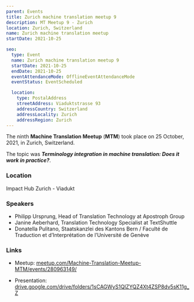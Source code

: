 ```yaml
---
parent: Events
title: Zurich machine translation meetup 9
description: MT Meetup 9 - Zurich
location: Zurich, Switzerland
name: Zurich machine translation meetup
startDate: 2021-10-25

seo:
  type: Event
  name: Zurich machine translation meetup 9
  startDate: 2021-10-25
  endDate: 2021-10-25
  eventAttendanceMode: OfflineEventAttendanceMode
  eventStatus: EventScheduled

  location:
    type: PostalAddress
    streetAddress: Viaduktstrasse 93
    addressCountry: Switzerland
    addressLocality: Zurich
    addressRegion: Zurich
---
```


The ninth **Machine Translation Meetup** (**MTM**) took place on 25 October, 2021, in Zurich, Switzerland.

The topic was ***Terminology integration in machine translation: Does it work in practice?***.

### Location

Impact Hub Zurich - Viadukt

### Speakers

- Philipp Ursprung, Head of Translation Technology at Apostroph Group
- Janine Aeberhard, Translation Technology Specialist at TextShuttle
- Donatella Pulitano, Staatskanzlei des Kantons Bern / Faculté de Traduction et d’Interprétation de l’Université de Genève

### Links

- Meetup: [meetup.com/Machine-Translation-Meetup-MTM/events/280963149/](https://www.meetup.com/Machine-Translation-Meetup-MTM/events/280963149/)

- Presentation: [drive.google.com/drive/folders/1sCAGWyS1QIZYQZ4Xt4ZSP8dv5sK11g_Z](https://drive.google.com/drive/folders/1sCAGWyS1QIZYQZ4Xt4ZSP8dv5sK11g_Z)

